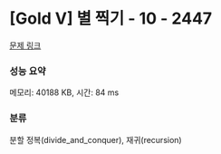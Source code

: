 # [Gold V] 별 찍기 - 10 - 2447 

[문제 링크](https://www.acmicpc.net/problem/2447) 

### 성능 요약

메모리: 40188 KB, 시간: 84 ms

### 분류

분할 정복(divide_and_conquer), 재귀(recursion)

